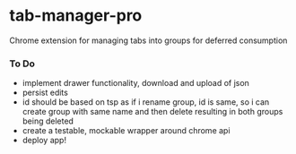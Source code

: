 # tab-manager-pro
Chrome extension for managing tabs into groups for deferred consumption

### To Do ###
- implement drawer functionality, download and upload of json
- persist edits
- id should be based on tsp as if i rename group, id is same, so i can create group with same name and then delete resulting in both groups being deleted
- create a testable, mockable wrapper around chrome api
- deploy app!